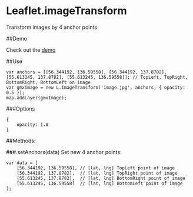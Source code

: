Leaflet.imageTransform
======================

Transform images by 4 anchor points


##Demo

Check out the [demo](http://originalsin.github.io/Leaflet.imageTransform/examples/ImageTransform.html)

##Use

```
var anchors = [[56.344192, 136.59558], [56.344192, 137.8782], [55.613245, 137.8782], [55.613245, 136.59558]]; // TopLeft, TopRight, BottomRight, BottomLeft on image
var gmxImage = new L.ImageTransform('image.jpg', anchors, { opacity: 0.5 });
map.addLayer(gmxImage);
```

###Options

```
{
    opacity: 1.0
}
```

##Methods:

###.setAnchors(data)
Set new 4 anchor points:

```
var data = [
    [56.344192, 136.59558], // [lat, lng] TopLeft point of image
    [56.344192, 137.8782],  // [lat, lng] TopRight point of image
    [55.613245, 137.8782],  // [lat, lng] BottomRight point of image
    [55.613245, 136.59558]  // [lat, lng] BottomLeft point of image
];
```
